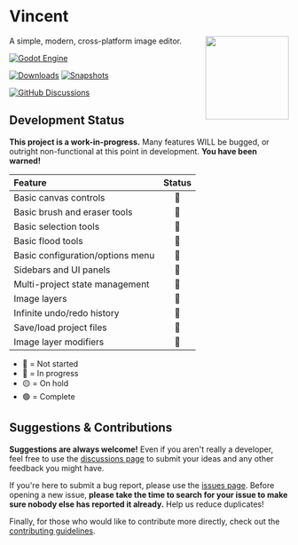 # Vincent

<img src="https://raw.githubusercontent.com/sharkaccino/vincent/main/resources/icon.png" align="right" height="150px">

A simple, modern, cross-platform image editor.

<a href="https://godotengine.org/"><img src="https://img.shields.io/badge/Godot_Engine-000?style=for-the-badge&logoColor=478CBF&logo=godotengine&color=eff1f5" alt="Godot Engine" /></a>

<a href="../../releases"><img src="https://img.shields.io/github/downloads/sharkaccino/vincent/total?style=for-the-badge" alt="Downloads" /></a>
<a href="../../actions/workflows/dist-snapshot.yml"><img src="https://img.shields.io/github/actions/workflow/status/sharkaccino/vincent/dist-snapshot.yml?branch=main&label=SNAPSHOT%20BUILDS&style=for-the-badge" alt="Snapshots" /></a>

<a href="../../discussions"><img src="https://img.shields.io/github/discussions/sharkaccino/vincent?label=Discussions&color=1B1F24&logo=github&logoColor=ffffff&style=for-the-badge" alt="GitHub Discussions" /></a>

## Development Status

**This project is a work-in-progress.** Many features WILL be bugged, or outright non-functional at this point in development. **You have been warned!**

<!-- 🔴🔵🟡🟢  -->

| Feature | Status |
| :-- | :---: |
| Basic canvas controls | 🔴 |
| Basic brush and eraser tools | 🔴 |
| Basic selection tools | 🔴 |
| Basic flood tools | 🔴 |
| Basic configuration/options menu | 🔴 |
| Sidebars and UI panels | 🔴 |
| Multi-project state management | 🔴 |
| Image layers | 🔴 |
| Infinite undo/redo history | 🔴 |
| Save/load project files | 🔴 |
| Image layer modifiers | 🔴 |

- 🔴 = Not started
- 🔵 = In progress
- 🟡 = On hold
- 🟢 = Complete

## Suggestions & Contributions

**Suggestions are always welcome!** Even if you aren't really a developer, feel free to use the [discussions page](../../discussions) to submit your ideas and any other feedback you might have.

If you're here to submit a bug report, please use the [issues page](../../issues). Before opening a new issue, **please take the time to search for your issue to make sure nobody else has reported it already.** Help us reduce duplicates!

Finally, for those who would like to contribute more directly, check out the [contributing guidelines](CONTRIBUTING.md).

